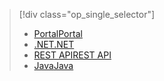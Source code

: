 > [!div class="op_single_selector"]
> * [<span data-ttu-id="4a028-101">Portal</span><span class="sxs-lookup"><span data-stu-id="4a028-101">Portal</span></span>](../articles/media-services/media-services-portal-vod-get-started.md)
> * [<span data-ttu-id="4a028-102">.NET</span><span class="sxs-lookup"><span data-stu-id="4a028-102">.NET</span></span>](../articles/media-services/media-services-dotnet-get-started.md)
> * [<span data-ttu-id="4a028-103">REST API</span><span class="sxs-lookup"><span data-stu-id="4a028-103">REST API</span></span>](../articles/media-services/media-services-rest-get-started.md)
> * [<span data-ttu-id="4a028-104">Java</span><span class="sxs-lookup"><span data-stu-id="4a028-104">Java</span></span>](../articles/media-services/media-services-java-how-to-use.md)
> 
> 

